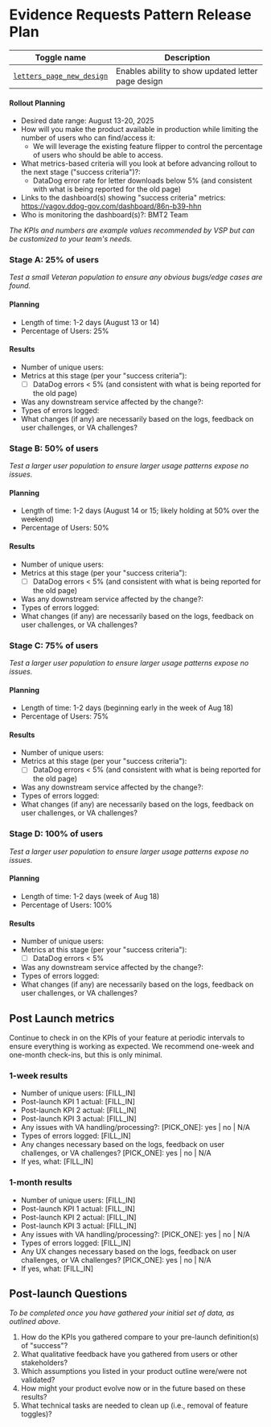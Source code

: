 # Evidence Requests Pattern Release Plan

| Toggle name                                                                              | Description                                        |
| ---------------------------------------------------------------------------------------- | -------------------------------------------------- |
| [`letters_page_new_design`](https://api.va.gov/flipper/features/letters_page_new_design) | Enables ability to show updated letter page design |

#### Rollout Planning

- Desired date range: August 13-20, 2025
- How will you make the product available in production while limiting the number of users who can find/access it:
  - We will leverage the existing feature flipper to control the percentage of users who should be able to access.
- What metrics-based criteria will you look at before advancing rollout to the next stage ("success criteria")?:
  - DataDog error rate for letter downloads below 5% (and consistent with what is being reported for the old page)
- Links to the dashboard(s) showing "success criteria" metrics: https://vagov.ddog-gov.com/dashboard/86n-b39-hhn
- Who is monitoring the dashboard(s)?: BMT2 Team

_The KPIs and numbers are example values recommended by VSP but can be customized to your team's needs._

### Stage A: 25% of users

_Test a small Veteran population to ensure any obvious bugs/edge cases are found._

#### Planning

- Length of time: 1-2 days (August 13 or 14)
- Percentage of Users: 25%

#### Results

- Number of unique users:
- Metrics at this stage (per your "success criteria"):
  - [ ] DataDog errors < 5% (and consistent with what is being reported for the old page)
- Was any downstream service affected by the change?:
- Types of errors logged:
- What changes (if any) are necessarily based on the logs, feedback on user challenges, or VA challenges?

### Stage B: 50% of users

_Test a larger user population to ensure larger usage patterns expose no issues._

#### Planning

- Length of time: 1-2 days (August 14 or 15; likely holding at 50% over the weekend)
- Percentage of Users: 50%

#### Results

- Number of unique users:
- Metrics at this stage (per your "success criteria"):
  - [ ] DataDog errors < 5% (and consistent with what is being reported for the old page)
- Was any downstream service affected by the change?:
- Types of errors logged:
- What changes (if any) are necessarily based on the logs, feedback on user challenges, or VA challenges?

### Stage C: 75% of users

_Test a larger user population to ensure larger usage patterns expose no issues._

#### Planning

- Length of time: 1-2 days (beginning early in the week of Aug 18)
- Percentage of Users: 75%

#### Results

- Number of unique users:
- Metrics at this stage (per your "success criteria"):
  - [ ] DataDog errors < 5% (and consistent with what is being reported for the old page)
- Was any downstream service affected by the change?:
- Types of errors logged:
- What changes (if any) are necessarily based on the logs, feedback on user challenges, or VA challenges?

### Stage D: 100% of users

_Test a larger user population to ensure larger usage patterns expose no issues._

#### Planning

- Length of time: 1-2 days (week of Aug 18)
- Percentage of Users: 100%

#### Results

- Number of unique users:
- Metrics at this stage (per your "success criteria"):
  - [ ] DataDog errors < 5%
- Was any downstream service affected by the change?:
- Types of errors logged:
- What changes (if any) are necessarily based on the logs, feedback on user challenges, or VA challenges?

## Post Launch metrics

Continue to check in on the KPIs of your feature at periodic intervals to ensure everything is working as expected. We recommend one-week and one-month check-ins, but this is only minimal.

### 1-week results

- Number of unique users: [FILL_IN]
- Post-launch KPI 1 actual: [FILL_IN]
- Post-launch KPI 2 actual: [FILL_IN]
- Post-launch KPI 3 actual: [FILL_IN]
- Any issues with VA handling/processing?: [PICK_ONE]: yes | no | N/A
- Types of errors logged: [FILL_IN]
- Any changes necessary based on the logs, feedback on user challenges, or VA challenges? [PICK_ONE]: yes | no | N/A
- If yes, what: [FILL_IN]

### 1-month results

- Number of unique users: [FILL_IN]
- Post-launch KPI 1 actual: [FILL_IN]
- Post-launch KPI 2 actual: [FILL_IN]
- Post-launch KPI 3 actual: [FILL_IN]
- Any issues with VA handling/processing?: [PICK_ONE]: yes | no | N/A
- Types of errors logged: [FILL_IN]
- Any UX changes necessary based on the logs, feedback on user challenges, or VA challenges? [PICK_ONE]: yes | no | N/A
- If yes, what: [FILL_IN]

## Post-launch Questions

_To be completed once you have gathered your initial set of data, as outlined above._

1. How do the KPIs you gathered compare to your pre-launch definition(s) of "success"?
1. What qualitative feedback have you gathered from users or other stakeholders?
1. Which assumptions you listed in your product outline were/were not validated?
1. How might your product evolve now or in the future based on these results?
1. What technical tasks are needed to clean up (i.e., removal of feature toggles)?
